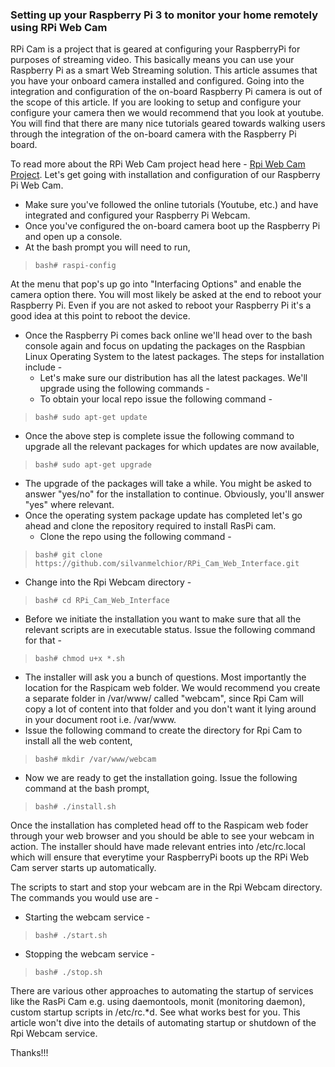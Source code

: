 
### Setting up your Raspberry Pi 3 to monitor your home remotely using RPi Web Cam 

RPi Cam is a project that is geared at configuring your RaspberryPi for purposes of streaming video. This basically means you can use your Raspberry Pi as a smart Web Streaming solution. This article assumes that you have your onboard camera installed and configured. Going into the integration and configuration of the on-board Raspberry Pi camera is out of the scope of this article. If you are looking to setup and configure your configure your camera then we would recommend that you look at youtube. You will find that there are many nice tutorials geared towards walking users through the integration of the on-board camera with the Raspberry Pi board. 

To read more about the RPi Web Cam project head here - [Rpi Web Cam Project](http://elinux.org/RPi-Cam-Web-Interface). Let's get going with installation and configuration of our Raspberry Pi Web Cam.

* Make sure you've followed the online tutorials (Youtube, etc.) and have integrated and configured your Raspberry Pi Webcam.
* Once you've configured the on-board camera boot up the Raspberry Pi and open up a console. 
* At the bash prompt you will need to run, 

> `bash# raspi-config` 

At the menu that pop's up go into "Interfacing Options" and enable the camera option there. You will most likely be asked at the end to reboot your Raspberry Pi. Even if you are not asked to reboot your Raspberry Pi it's a good idea at this point to reboot the device.
* Once the Raspberry Pi comes back online we'll head over to the bash console again and focus on updating the packages on the Raspbian Linux Operating System to the latest packages. The steps for installation include - 
  * Let's make sure our distribution has all the latest packages. We'll upgrade using the following commands - 
  * To obtain your local repo issue the following command - 

> `bash# sudo apt-get update` 

  * Once the above step is complete issue the following command to upgrade all the relevant packages for which updates are now available, 

> `bash# sudo apt-get upgrade` 

  * The upgrade of the packages will take a while. You might be asked to answer "yes/no" for the installation to continue. Obviously, you'll answer "yes" where relevant.   
* Once the operating system package update has completed let's  go ahead and clone the repository required to install RasPi cam.
  * Clone the repo using the following command - 

> `bash# git clone https://github.com/silvanmelchior/RPi_Cam_Web_Interface.git`

  * Change into the Rpi Webcam directory - 

> `bash# cd RPi_Cam_Web_Interface`

  * Before we initiate the installation you want to make sure that all the relevant scripts are in executable status. Issue the following command for that - 

> `bash# chmod u+x *.sh`

  * The installer will ask you a bunch of questions. Most importantly the location for the Raspicam web folder. We would recommend you create a separate folder in /var/www/ called "webcam", since Rpi Cam will copy a lot of content into that folder and you don't want it lying around in your document root i.e. /var/www.
  * Issue the following command to create the directory for Rpi Cam to install all the web content,

>  `bash# mkdir /var/www/webcam`

  * Now we are ready to get the installation going. Issue the following command at the bash prompt,

> `bash# ./install.sh`

Once the installation has completed head off to the Raspicam web foder through your web browser and you should be able to see your webcam in action. The installer should have made relevant entries into /etc/rc.local which will ensure that everytime your RaspberryPi boots up the RPi Web Cam server starts up automatically. 

The scripts to start and stop your webcam are in the Rpi Webcam directory. The commands you would use are - 

* Starting the webcam service - 

> `bash# ./start.sh`

* Stopping the webcam service - 

> `bash# ./stop.sh`

There are various other approaches to automating the startup of services like the RasPi Cam e.g. using daemontools, monit (monitoring daemon), custom startup scripts in /etc/rc.*d. See what works best for you. This article won't dive into the details of automating startup or shutdown of the Rpi Webcam service.

Thanks!!!

